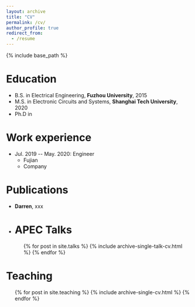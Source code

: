 ```yaml
---
layout: archive
title: "CV"
permalink: /cv/
author_profile: true
redirect_from:
  - /resume
---
```


{% include base_path %}

Education
======
* B.S. in Electrical Engineering, **Fuzhou University**, 2015
* M.S. in Electronic Circuits and Systems, **Shanghai Tech University**, 2020
* Ph.D in 

Work experience
======
* Jul. 2019 -- May. 2020: Engineer
  * Fujian
  * Company


Publications
======
* **Darren**, xxx <br />
* APEC
  Talks
  ======
  <ul>{% for post in site.talks %}
    {% include archive-single-talk-cv.html %}
  {% endfor %}</ul>

Teaching
======
  <ul>{% for post in site.teaching %}
    {% include archive-single-cv.html %}
  {% endfor %}</ul>

<!---Service and leadership
======
* Currently signed in to 43 different slack teams--->
